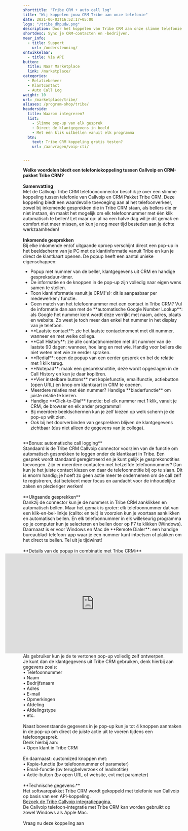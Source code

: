 ```yaml
---
shorttitle: "Tribe CRM + auto call log"
title: "Wij koppelen jouw CRM Tribe aan onze telefonie"
date: 2021-06-03T16:52:17+05:00
logo: "/tribe_dhpudw.png"
description: Door het koppelen van Tribe CRM aan onze slimme telefonie werk je een stuk efficienter.
shortdesc: Sync je CRM-contacten en -bedrijven.
meer_info:
  - title: Support
    url: /ondersteuning/
ontwikkelaar:
  - title: Via API
button:
  title: Naar Marketplace
  link: /marketplace/
categories:
  - Relatiebeheer
  - Klantcontact
  - Auto Call Log
weight: 10
url: /marketplace/tribe/
aliases: /program-shop/tribe/
headerside:
  title: Waarom integreren?
  list:
    - Slimme pop-up van elk gesprek
    - Direct de klantgegevens in beeld
    - Met één klik uitbellen vanuit elk programma
  btn:
    text: Tribe CRM koppeling gratis testen?
    url: /aanvragen/voip-cti/


---
```


<b>Welke voordelen biedt een telefoniekoppeling tussen Callvoip en CRM-pakket Tribe CRM?</b><br>
<br>
**Samenvatting**<br>
Met de Callvoip Tribe CRM telefoonconnector beschik je over een slimme koppeling tussen telefonie van Callvoip en CRM Pakket Tribe CRM. Deze koppeling biedt een waardevolle toevoeging aan al het telefoonverkeer, zowel bij inkomende gesprekken die in Tribe CRM staan, als bellers die er niet instaan, én maakt het mogelijk om elk telefoonnummer met één klik automatisch te bellen! Let maar op: al na een halve dag wil je dit gemak en comfort niet meer missen, en kun je nog meer tijd besteden aan je échte werkzaamheden!<br>
<br>
**Inkomende gesprekken**<br>
Bij elke inkomende en/of uitgaande oproep verschijnt direct een pop-up in het beeldscherm van je PC met de klantinformatie vanuit Tribe en kun je direct de klantkaart openen. De popup heeft een aantal unieke eigenschappen:
<div class="usp-list">
<ul>
<li>Popup met nummer van de beller, klantgegevens uit CRM en handige gespreksduur-timer.</li>
<li>De informatie en de knoppen in de pop-up zijn volledig naar eigen wens samen te stellen.</li>
<li>Toon klantinformatie vanuit je CRM('s): dit is aanpasbaar per medewerker / functie. </li>
<li>Geen match van het telefoonnummer met een contact in Tribe CRM? Vul de informatie dan aan met de **automatische Google Number Lookup**: als Google het nummer kent wordt deze verrijkt met naam, adres, plaats en website. Zo weet je toch meer dan enkel het nummer in het display van je telefoon.</li>
<li>**Laatste contact**: zie het laatste contactmoment met dit nummer, wanneer en met welke collega.</li>
<li>**Call History**: zie alle contactmomenten met dit nummer van de laatste 90 dagen: wanneer, hoe lang en met wie. Handig voor bellers die niet weten met wie ze eerder spraken.</li>
<li>**Redial**: open de popup van een eerder gesprek en bel de relatie met 1 klik terug.</li>
<li>**Notepad**: maak een gespreksnotitie, deze wordt opgeslagen in de Call History en kun je daar kopiëren.</li>
<li>**Vier instelbare buttons** met kopiefunctie, emailfunctie, actiebutton (open URL) en knop om klantkaart in CRM te openen.</li>
<li>Meerdere relaties met één nummer? Handige **bladerfunctie** om juiste relatie te kiezen. </li>
<li>Handige **Click-to-Dial** functie: bel elk nummer met 1 klik, vanuit je CRM, de browser en elk ander programma!</li>
<li>Bij meerdere beeldschermen kun je zelf kiezen op welk scherm je de pop-up wilt zien.</li>
<li>Ook bij het doorverbinden van gesprekken blijven de klantgegevens zichtbaar (dus niet alleen de gegevens van je collega).</li>
</ul>
</div>
<br>
**Bonus: automatische call logging**<br>
Standaard is de Tribe CRM Callvoip connector voorzien van de functie om automatisch gesprekken te loggen onder de klantkaart in Tribe. Een gesprek wordt standaard geregistreerd en je kunt gelijk je gespreksnotities toevoegen. Zijn er meerdere contacten met hetzelfde telefoonnummer? Dan kun je het juiste contact kiezen om daar de telefoonnotitie bij op te slaan. Dit is enorm handig; je hoeft zo geen actie meer te ondernemen om de call zelf te registreren, dat betekent meer focus en aandacht voor de inhoudelijke zaken en plezieriger werken!<br>
<br>
**Uitgaande gesprekken**<br>
Dankzij de connector kun je de nummers in Tribe CRM aanklikken en automatisch bellen. Maar het gemak is groter: elk telefoonnummer dat van een klik-en-bel-linkje (callto: en tel:) is voorzien kun je voortaan aanklikken en automatisch bellen. En elk telefoonnummer in elk willekeurig programma op je computer kun je selecteren en bellen door op F7 te klikken (Windows). <br>
Daarnaast is er voor Windows en Mac de **Remote Dialer**: een handige bureaublad-telefoon-app waar je een nummer kunt intoetsen of plakken om het direct te bellen. Tel uit je tijdwinst! <br>
<br>
**Details van de popup in combinatie met Tribe CRM:**<br>
<iframe style="float:right;" width="560" height="315" src="https://www.youtube.com/embed/FnfKlULG3SA?si=JafrxumUWbQZJ4gb&rel=0" title="YouTube video player" frameborder="0" allow="accelerometer; autoplay; clipboard-write; encrypted-media; gyroscope; picture-in-picture; web-share" referrerpolicy="strict-origin-when-cross-origin" allowfullscreen></iframe>
Als gebruiker kun je de te vertonen pop-up volledig zelf ontwerpen. <br>
Je kunt dan de klantgegevens uit Tribe CRM gebruiken, denk hierbij aan gegevens zoals: <br>
&bull; Telefoonnummer <br>
&bull; Naam<br>
&bull; Bedrijfsnaam<br>
&bull; Adres<br>
&bull; E-mail<br>
&bull; Opmerkingen<br>
&bull; Afdeling<br>
&bull; Afdelingstype<br>
&bull; etc.<br>
<br>
Naast bovenstaande gegevens in je pop-up kun je tot 4 knoppen aanmaken in de pop-up om direct de juiste actie uit te voeren tijdens een telefoongesprek. <br>
Denk hierbij aan:<br>
• Open klant in Tribe CRM<br>
<br>
En daarnaast: customized knoppen met: <br>
• Kopie-functie (bv telefoonnummer of parameter)<br>
• Email-functie (bv terugbelverzoek of leadnotitie)<br>
• Actie-button (bv open URL of website, evt met parameter) <br>
<br>
**Technische gegevens:**<br>
Het softwarepakket Tribe CRM wordt gekoppeld met telefonie van Callvoip op basis van een API-koppeling.<br>
<a href="https://www.tribecrm.nl/integraties/callvoip-koppeling/" target="_blank">Bezoek de Tribe Callvoip integratiepagina.</a><br>
De Callvoip telefoon-integratie met Tribe CRM kan worden gebruikt op zowel Windows als Apple Mac.<br> 
<br><a onclick="dialog.show();" class="button">Vraag nu deze koppeling aan</a>
